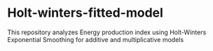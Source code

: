 # Holt-winters-fitted-model
This repository analyzes Energy production index using Holt-Winters Exponential Smoothing for additive and multiplicative models
